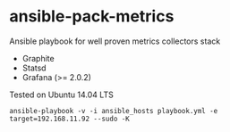 # ansible-pack-metrics


Ansible playbook for well proven metrics collectors stack

* Graphite
* Statsd
* Grafana (>= 2.0.2)


Tested on Ubuntu 14.04 LTS

```
ansible-playbook -v -i ansible_hosts playbook.yml -e target=192.168.11.92 --sudo -K
```
